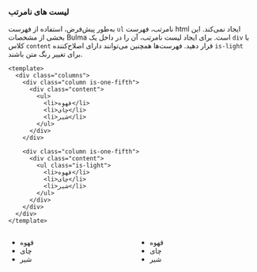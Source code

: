 ### لیست های نامرتب

به‌طور پیش‌فرض، استفاده از فهرست `ul` نامرتب، فهرست html ایجاد نمی‌کند.
این بخشی از مشخصات Bulma است. برای ایجاد لیست نامرتب، آن را در داخل یک `div` با کلاس `content` قرار دهید. فهرست‌ها همچنین می‌توانند دارای اصلاح‌کننده `is-light` برای تغییر رنگ متن باشند.

<!--code-->

```vue
<template>
  <div class="columns">
    <div class="column is-one-fifth">
      <div class="content">
        <ul>
          <li>قهوه</li>
          <li>چای</li>
          <li>شیر</li>
        </ul>
      </div>
    </div>

    <div class="column is-one-fifth">
      <div class="content">
        <ul class="is-light">
          <li>قهوه</li>
          <li>چای</li>
          <li>شیر</li>
        </ul>
      </div>
    </div>
  </div>
</template>
```

<!--/code-->

<!--example-->

<div class="columns">
  <div class="column is-one-fifth">
    <div class="content">
      <ul>
        <li>قهوه</li>
        <li>چای</li>
        <li>شیر</li>
      </ul>
    </div>
  </div>
  <div class="column is-one-fifth">
    <div class="content">
      <ul class="is-light">
        <li>قهوه</li>
        <li>چای</li>
        <li>شیر</li>
      </ul>
    </div>
  </div>
</div>

<!--/example-->
